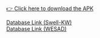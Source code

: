 [👉 Click here to download the APK](https://github.com/pragy19/StressDetection/raw/8b0ee064dc60d05dd1f3cba85b2e6dc83a7ad4c6/app-release.apk)

[Database Link (Swell-KW)](https://www.kaggle.com/datasets/qiriro/swell-heart-rate-variability-hrv)  
[Database Link (WESAD)](https://ubi29.informatik.uni-siegen.de/usi/data_wesad.html)

